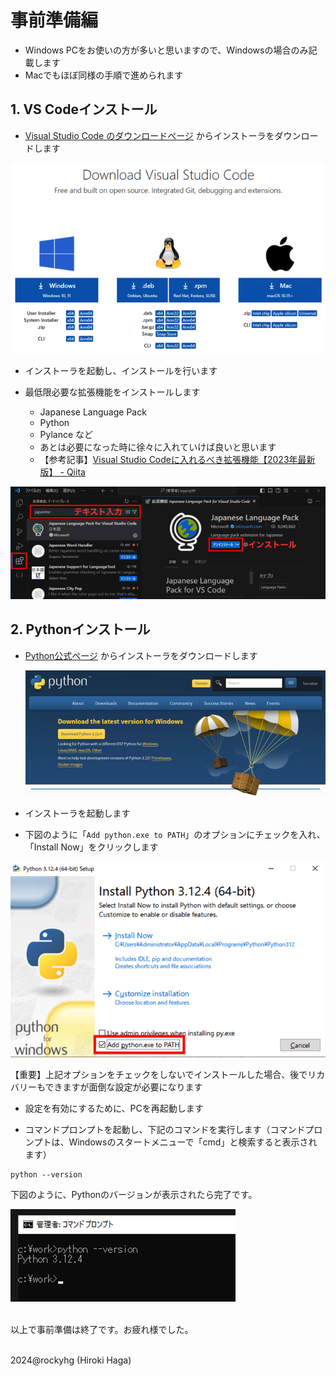 # 事前準備編

- Windows PCをお使いの方が多いと思いますので、Windowsの場合のみ記載します
- Macでもほぼ同様の手順で進められます

## 1. VS Codeインストール

- [Visual Studio Code のダウンロードページ](https://code.visualstudio.com/download) からインストーラをダウンロードします

![image](./image/0_install-vscode.png)

- インストーラを起動し、インストールを行います

- 最低限必要な拡張機能をインストールします
   - Japanese Language Pack
   - Python
   - Pylance など
   - あとは必要になった時に徐々に入れていけば良いと思います
   - 【参考記事】[Visual Studio Codeに入れるべき拡張機能【2023年最新版】 - Qiita](https://qiita.us5.list-manage.com/track/click?u=e220ac811523723b60d055c87&id=e6660f5f97&e=afe4815717)

![image](./image/0_vscode-ext.png)


## 2. Pythonインストール
- [Python公式ページ](https://www.python.org/downloads/) からインストーラをダウンロードします

  ![image](./image/0_install-python1.png)

- インストーラを起動します

- 下図のように「`Add python.exe to PATH`」のオプションにチェックを入れ、「Install Now」をクリックします

![image](./image/0_install-python2.png)

【重要】上記オプションをチェックをしないでインストールした場合、後でリカバリーもできますが面倒な設定が必要になります

- 設定を有効にするために、PCを再起動します

- コマンドプロンプトを起動し、下記のコマンドを実行します（コマンドプロンプトは、Windowsのスタートメニューで「cmd」と検索すると表示されます）

```
python --version
```

下図のように、Pythonのバージョンが表示されたら完了です。

![image](./image/0_install-python3.png)

<br>以上で事前準備は終了です。お疲れ様でした。

<br>2024@rockyhg (Hiroki Haga)
